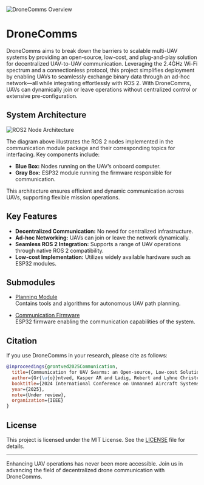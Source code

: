 ![DroneComms Overview](.assets/intro_picture.svg "DroneComms")

# DroneComms

DroneComms aims to break down the barriers to scalable multi-UAV systems by providing an open-source, low-cost, and plug-and-play solution for decentralized UAV-to-UAV communication. Leveraging the 2.4GHz Wi-Fi spectrum and a connectionless protocol, this project simplifies deployment by enabling UAVs to seamlessly exchange binary data through an ad-hoc network—all while integrating effortlessly with ROS 2. With DroneComms, UAVs can dynamically join or leave operations without centralized control or extensive pre-configuration.

## System Architecture

![ROS2 Node Architecture](.assets/on-board-ros.svg "ROS")

The diagram above illustrates the ROS 2 nodes implemented in the communication module package and their corresponding topics for interfacing. Key components include:

- **Blue Box:** Nodes running on the UAV’s onboard computer.
- **Gray Box:** ESP32 module running the firmware responsible for communication.

This architecture ensures efficient and dynamic communication across UAVs, supporting flexible mission operations.

## Key Features
- **Decentralized Communication:** No need for centralized infrastructure.
- **Ad-hoc Networking:** UAVs can join or leave the network dynamically.
- **Seamless ROS 2 Integration:** Supports a range of UAV operations through native ROS 2 compatibility.
- **Low-cost Implementation:** Utilizes widely available hardware such as ESP32 modules.

## Submodules

- [Planning Module](./planning/README.md)  
  Contains tools and algorithms for autonomous UAV path planning.

- [Communication Firmware](./communication_firmware/README.md)  
  ESP32 firmware enabling the communication capabilities of the system.


## Citation
If you use DroneComms in your research, please cite as follows:

```bibtex
@inproceedings{grontved2025Communication,
  title={Communication for UAV Swarms: an Open-source, Low-cost Solution Based on ESP-NOW (under review)},
  author={Gr{\u{o}}ntved, Kasper AR and Ladig, Robert and Lyhne Christensen, Anders},
  booktitle={2024 International Conference on Unmanned Aircraft Systems (ICUAS)},
  year={2025},
  note={Under review},
  organization={IEEE}
}
```

## License
This project is licensed under the MIT License. See the [LICENSE](./LICENSE) file for details.

---
Enhancing UAV operations has never been more accessible. Join us in advancing the field of decentralized drone communication with DroneComms.

